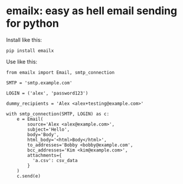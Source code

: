 # emailx: easy as hell email sending for python

Install like this:

    pip install emailx

Use like this:

    from emailx import Email, smtp_connection

    SMTP = 'smtp.example.com'

    LOGIN = ('alex', 'password123')

    dummy_recipients = 'Alex <alex+testing@example.com>'

    with smtp_connection(SMTP, LOGIN) as c:
        e = Email(
            source='Alex <alex@example.com>',
            subject='Hello',
            body='Body',
            html_body='<html>Body</html>',
            to_addresses='Bobby <bobby@example.com',
            bcc_addresses='Kim <kim@example.com>',
            attachments={
              'a.csv': csv_data
            }
        )
        c.send(e)

